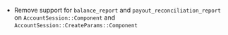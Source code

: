 * Remove support for `balance_report` and `payout_reconciliation_report` on `AccountSession::Component` and `AccountSession::CreateParams::Component`